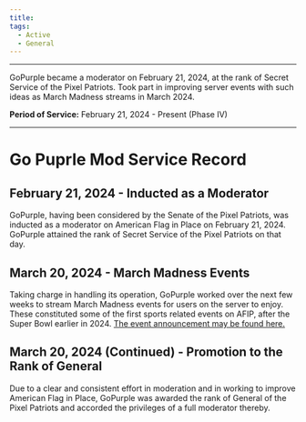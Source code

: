 ```yaml
---
title: 
tags:
  - Active
  - General
---
```

---
GoPurple became a moderator on February 21, 2024, at the rank of Secret Service of the Pixel Patriots. Took part in improving server events with such ideas as March Madness streams in March 2024.

**Period of Service:** February 21, 2024 - Present (Phase IV) 

---
# Go Puprle Mod Service Record

## February 21, 2024 - Inducted as a Moderator
GoPurple, having been considered by the Senate of the Pixel Patriots, was inducted as a moderator on American Flag in Place on February 21, 2024. GoPurple attained the rank of Secret Service of the Pixel Patriots on that day.


## March 20, 2024 - March Madness Events
Taking charge in handling its operation, GoPurple worked over the next few weeks to stream March Madness events for users on the server to enjoy. These constituted some of the first sports related events on AFIP, after the Super Bowl earlier in 2024. [The event announcement may be found here.](https://discord.com/channels/297890558825988108/960644469089255424/1220013754796736544)

## March 20, 2024 (Continued) - Promotion to the Rank of General
Due to a clear and consistent effort in moderation and in working to improve American Flag in Place, GoPurple was awarded the rank of General of the Pixel Patriots and accorded the privileges of a full moderator thereby.